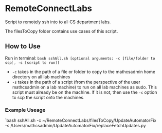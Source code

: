 # RemoteConnectLabs
Script to remotely ssh into to all CS department labs.

The filesToCopy folder contains use cases of this script.

## How to Use
Run in terminal: `bash sshAll.sh [optional arguments: -c [file/folder to scp], -s [script to run]]`

- `-c` takes in the path of a file or folder to copy to the mathcsadmin home directory on all lab machines
- `-s` takes in the path of a script (from the perspective of the user mathcsadmin on a lab machine) to run on all lab machines as sudo. This script must already be on the machine. If it is not, then use the `-c` option to scp the script onto the machines.

### Example Useage
`bash sshAll.sh -c ~/RemoteConnectLabs/filesToCopy/UpdateAutomatorFix -s /Users/mathcsadmin/UpdateAutomatorFix/replaceFetchUpdates.py
